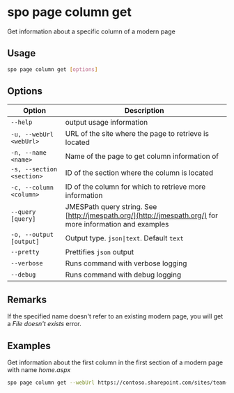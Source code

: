 # spo page column get

Get information about a specific column of a modern page

## Usage

```sh
spo page column get [options]
```

## Options

Option|Description
------|-----------
`--help`|output usage information
`-u, --webUrl <webUrl>`|URL of the site where the page to retrieve is located
`-n, --name <name>`|Name of the page to get column information of
`-s, --section <section>`|ID of the section where the column is located
`-c, --column <column>`|ID of the column for which to retrieve more information
`--query [query]`|JMESPath query string. See [http://jmespath.org/](http://jmespath.org/) for more information and examples
`-o, --output [output]`|Output type. `json\|text`. Default `text`
`--pretty`|Prettifies `json` output
`--verbose`|Runs command with verbose logging
`--debug`|Runs command with debug logging

## Remarks

If the specified name doesn't refer to an existing modern page, you will get a _File doesn't exists_ error.

## Examples

Get information about the first column in the first section of a modern page with name _home.aspx_

```sh
spo page column get --webUrl https://contoso.sharepoint.com/sites/team-a --name home.aspx --section 1 --column 1
```